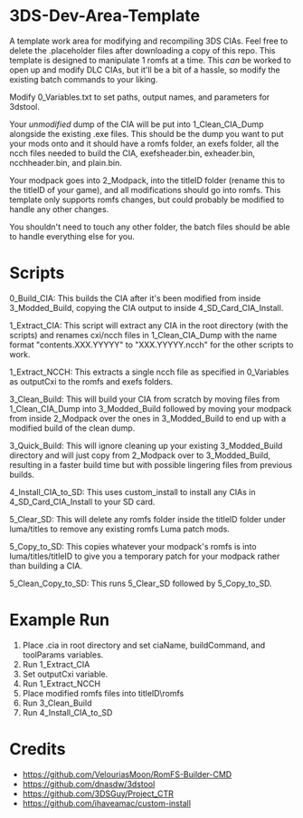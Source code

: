 # 3DS-Dev-Area-Template
A template work area for modifying and recompiling 3DS CIAs. Feel free to delete the .placeholder files after downloading a copy of this repo. This template is designed to manipulate 1 romfs at a time. This *can* be worked to open up and modify DLC CIAs, but it'll be a bit of a hassle, so modify the existing batch commands to your liking.

Modify 0_Variables.txt to set paths, output names, and parameters for 3dstool.

Your *unmodified* dump of the CIA will be put into 1_Clean_CIA_Dump alongside the existing .exe files. This should be the dump you want to put your mods onto and it should have a romfs folder, an exefs folder, all the ncch files needed to build the CIA, exefsheader.bin, exheader.bin, ncchheader.bin, and plain.bin.

Your modpack goes into 2_Modpack, into the titleID folder (rename this to the titleID of your game), and all modifications should go into romfs. This template only supports romfs changes, but could probably be modified to handle any other changes.

You shouldn't need to touch any other folder, the batch files should be able to handle everything else for you.

# Scripts
0_Build_CIA: This builds the CIA after it's been modified from inside 3_Modded_Build, copying the CIA output to inside 4_SD_Card_CIA_Install.

1_Extract_CIA: This script will extract any CIA in the root directory (with the scripts) and renames cxi/ncch files in 1_Clean_CIA_Dump with the name format "contents.XXX.YYYYY" to "XXX.YYYYY.ncch" for the other scripts to work.

1_Extract_NCCH: This extracts a single ncch file as specified in 0_Variables as outputCxi to the romfs and exefs folders.

3_Clean_Build: This will build your CIA from scratch by moving files from 1_Clean_CIA_Dump into 3_Modded_Build followed by moving your modpack from inside 2_Modpack over the ones in 3_Modded_Build to end up with a modified build of the clean dump.

3_Quick_Build: This will ignore cleaning up your existing 3_Modded_Build directory and will just copy from 2_Modpack over to 3_Modded_Build, resulting in a faster build time but with possible lingering files from previous builds.

4_Install_CIA_to_SD: This uses custom_install to install any CIAs in 4_SD_Card_CIA_Install to your SD card.

5_Clear_SD: This will delete any romfs folder inside the titleID folder under luma/titles to remove any existing romfs Luma patch mods.

5_Copy_to_SD: This copies whatever your modpack's romfs is into luma/titles/titleID to give you a temporary patch for your modpack rather than building a CIA.

5_Clean_Copy_to_SD: This runs 5_Clear_SD followed by 5_Copy_to_SD.

# Example Run

1. Place .cia in root directory and set ciaName, buildCommand, and toolParams variables.
2. Run 1_Extract_CIA
3. Set outputCxi variable.
4. Run 1_Extract_NCCH
5. Place modified romfs files into titleID\romfs
6. Run 3_Clean_Build
7. Run 4_Install_CIA_to_SD

# Credits
  - https://github.com/VelouriasMoon/RomFS-Builder-CMD
  - https://github.com/dnasdw/3dstool
  - https://github.com/3DSGuy/Project_CTR
  - https://github.com/ihaveamac/custom-install
